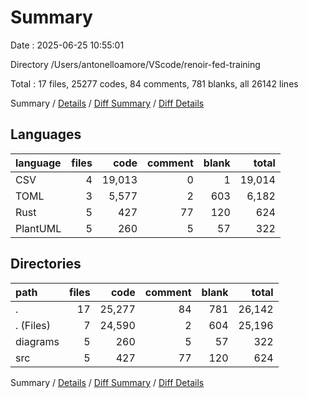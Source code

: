 # Summary

Date : 2025-06-25 10:55:01

Directory /Users/antonelloamore/VScode/renoir-fed-training

Total : 17 files,  25277 codes, 84 comments, 781 blanks, all 26142 lines

Summary / [Details](details.md) / [Diff Summary](diff.md) / [Diff Details](diff-details.md)

## Languages
| language | files | code | comment | blank | total |
| :--- | ---: | ---: | ---: | ---: | ---: |
| CSV | 4 | 19,013 | 0 | 1 | 19,014 |
| TOML | 3 | 5,577 | 2 | 603 | 6,182 |
| Rust | 5 | 427 | 77 | 120 | 624 |
| PlantUML | 5 | 260 | 5 | 57 | 322 |

## Directories
| path | files | code | comment | blank | total |
| :--- | ---: | ---: | ---: | ---: | ---: |
| . | 17 | 25,277 | 84 | 781 | 26,142 |
| . (Files) | 7 | 24,590 | 2 | 604 | 25,196 |
| diagrams | 5 | 260 | 5 | 57 | 322 |
| src | 5 | 427 | 77 | 120 | 624 |

Summary / [Details](details.md) / [Diff Summary](diff.md) / [Diff Details](diff-details.md)